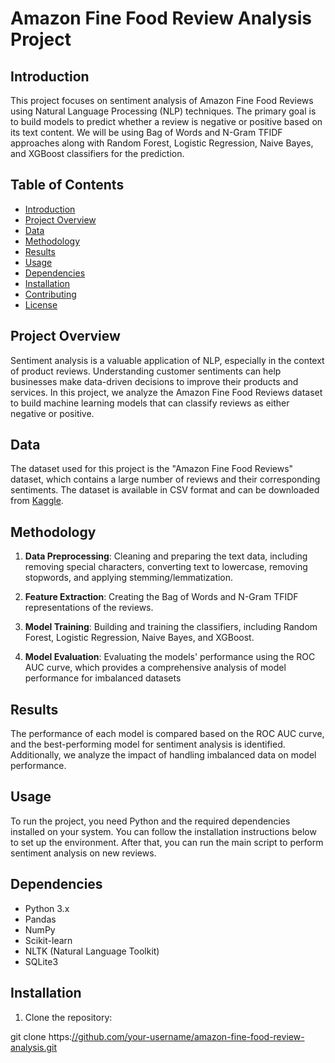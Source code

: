 # Amazon Fine Food Review Analysis Project

## Introduction

This project focuses on sentiment analysis of Amazon Fine Food Reviews using Natural Language Processing (NLP) techniques. The primary goal is to build models to predict whether a review is negative or positive based on its text content. We will be using Bag of Words and N-Gram TFIDF approaches along with Random Forest, Logistic Regression, Naive Bayes, and XGBoost classifiers for the prediction.

## Table of Contents

- [Introduction](#introduction)
- [Project Overview](#project-overview)
- [Data](#data)
- [Methodology](#methodology)
- [Results](#results)
- [Usage](#usage)
- [Dependencies](#dependencies)
- [Installation](#installation)
- [Contributing](#contributing)
- [License](#license)

## Project Overview

Sentiment analysis is a valuable application of NLP, especially in the context of product reviews. Understanding customer sentiments can help businesses make data-driven decisions to improve their products and services. In this project, we analyze the Amazon Fine Food Reviews dataset to build machine learning models that can classify reviews as either negative or positive.

## Data

The dataset used for this project is the "Amazon Fine Food Reviews" dataset, which contains a large number of reviews and their corresponding sentiments. The dataset is available in CSV format and can be downloaded from [Kaggle](https://www.kaggle.com/snap/amazon-fine-food-reviews).

## Methodology

1. **Data Preprocessing**: Cleaning and preparing the text data, including removing special characters, converting text to lowercase, removing stopwords, and applying stemming/lemmatization.

2. **Feature Extraction**: Creating the Bag of Words and N-Gram TFIDF representations of the reviews.

3. **Model Training**: Building and training the classifiers, including Random Forest, Logistic Regression, Naive Bayes, and XGBoost.

4. **Model Evaluation**: Evaluating the models' performance using the ROC AUC curve, which provides a comprehensive analysis of model performance for imbalanced datasets

## Results

The performance of each model is compared based on the ROC AUC curve, and the best-performing model for sentiment analysis is identified. Additionally, we analyze the impact of handling imbalanced data on model performance.

## Usage

To run the project, you need Python and the required dependencies installed on your system. You can follow the installation instructions below to set up the environment. After that, you can run the main script to perform sentiment analysis on new reviews.

## Dependencies

- Python 3.x
- Pandas
- NumPy
- Scikit-learn
- NLTK (Natural Language Toolkit)
- SQLite3

## Installation

1. Clone the repository:

git clone https:[//github.com/your-username/amazon-fine-food-review-analysis.git](https://github.com/AkshayPethe/Amazon-Fine-Food-Review-Analysis/blob/main/Amazon%20Fine%20Food%20Review%20Analysis.ipynb)









